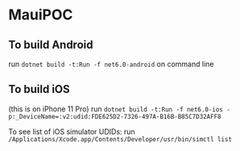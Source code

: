 # MauiPOC

## To build Android

run ```dotnet build -t:Run -f net6.0-android``` on command line

## To build iOS

(this is on iPhone 11 Pro)
run ```dotnet build -t:Run -f net6.0-ios -p:_DeviceName=:v2:udid:FDE625D2-7326-497A-B16B-B85C7D32AFF8```

To see list of iOS simulator UDIDs:
run ```/Applications/Xcode.app/Contents/Developer/usr/bin/simctl list```